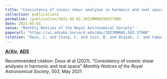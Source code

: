 ```yaml
---
title: "Consistency of cosmic shear analyses in harmonic and real space"
collection: publications
permalink: /publication/2021-05-01-2021MNRAS5033796D
date: 2021-05-01
venue: "Monthly Notices of the Royal Astronomical Society"
paperurl: "https://ui.adsabs.harvard.edu/abs/2021MNRAS.503.3796D"
citation: "Doux, C. and Chang, C. and Jain, B. and Blazek, J. and Camacho, H. and Fang, X. and Gatti, M. and Krause, E. and MacCrann, N. and Samuroff, S. and Secco, L.~F. and Troxel, M.~A. and Zuntz, J. and Aguena, M. and Allam, S. and Amon, A. and Avila, S. and Bacon, D. and Bertin, E. and Brooks, D. and Burke, D.~L. and Carnero Rosell, A. and Carrasco Kind, M. and Carretero, J. and Choi, A. and Costanzi, M. and Crocce, M. and da Costa, L.~N. and Pereira, M.~E.~S. and Davis, T.~M. and Dietrich, J.~P. and Doel, P. and Ferrero, I. and Fert'e, A. and Fosalba, P. and Garc'ia-Bellido, J. and Gaztanaga, E. and Gerdes, D.~W. and Gruen, D. and Gruendl, R.~A. and Gschwend, J. and Gutierrez, G. and Hartley, W.~G. and Hinton, S.~R. and Hollowood, D.~L. and Huterer, D. and James, D.~J. and Kuehn, K. and Kuropatkin, N. and Maia, M.~A.~G. and Marshall, J.~L. and Menanteau, F. and Miquel, R. and Morgan, R. and Palmese, A. and Paz-Chinch'on, F. and Plazas, A.~A. and Roodman, A. and Sanchez, E. and Schubnell, M. and Serrano, S. and Sevilla-Noarbe, I. and Smith, M. and Soares-Santos, M. and Suchyta, E. and Tarle, G. and To, C. and Varga, T.~N. and Weller, J. and Wilkinson, R.~D. and (DES Collaboration). &quot;Consistency of cosmic shear analyses in harmonic and real space.&quot; <i>Monthly Notices of the Royal Astronomical Society</i>, 503, May 2021"
---
```


[**ArXiv**](https://arxiv.org/abs/2011.06469), [**ADS**](https://ui.adsabs.harvard.edu/abs/2021MNRAS.503.3796D)

Recommended citation: Doux et al (2021). "Consistency of cosmic shear analyses in harmonic and real space" <i>Monthly Notices of the Royal Astronomical Society</i>, 503, May 2021
